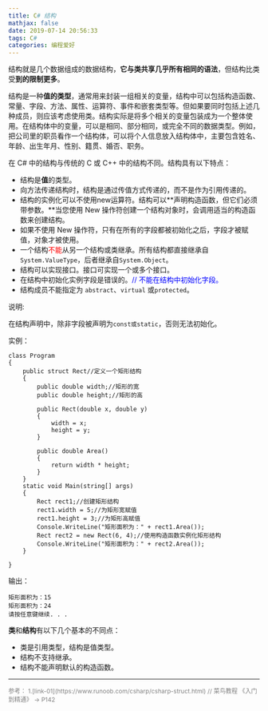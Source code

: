 ```yaml
---
title: C# 结构
mathjax: false
date: 2019-07-14 20:56:33
tags: C#
categories: 编程爱好
---
```


结构就是几个数据组成的数据结构，**它与类共享几乎所有相同的语法**，但结构比类受**到的限制更多**。

<!--more-->

结构是一种**值的类型**，通常用来封装一组相关的变量，结构中可以包括构造函数、常量、字段、方法、属性、运算符、事件和嵌套类型等。但如果要同时包括上述几种成员，则应该考虑使用类。结构实际是将多个相关的变量包装成为一个整体使用。在结构体中的变量，可以是相同、部分相同，或完全不同的数据类型。例如，把公司里的职员看作一个结构体，可以将个人信息放入结构体中，主要包含姓名、年龄、出生年月、性别、籍贯、婚否、职务。

在 C# 中的结构与传统的 C 或 C++ 中的结构不同。结构具有以下特点：
- 结构是**值**的类型。
- 向方法传递结构时，结构是通过传值方式传递的，而不是作为引用传递的。
- 结构的实例化可以不使用new运算符。结构可以**声明构造函数，但它们必须带参数。**当您使用 New 操作符创建一个结构对象时，会调用适当的构造函数来创建结构。
- 如果不使用 New 操作符，只有在所有的字段都被初始化之后，字段才被赋值，对象才被使用。
- 一个结构<span style="color:red">不能</span>从另一个结构或类继承。所有结构都直接继承自`System.ValueType`，后者继承自`System.Object`。
- 结构可以实现接口。接口可实现一个或多个接口。
- 在结构中初始化实例字段是错误的。<span style="color:blue">// 不能在结构中初始化字段。</span>
- 结构成员不能指定为 `abstract`、`virtual` 或`protected`。

说明:

在结构声明中，除非字段被声明为`const或static`，否则无法初始化。

实例：

```CSharp
class Program
{
    public struct Rect//定义一个矩形结构
    {
        public double width;//矩形的宽
        public double height;//矩形的高
        
        public Rect(double x, double y)
        {
            width = x;
            height = y;
        }
       
        public double Area()
        {
            return width * height;
        }
    }
    static void Main(string[] args)
    {
        Rect rect1;//创建矩形结构
        rect1.width = 5;//为矩形宽赋值
        rect1.height = 3;//为矩形高赋值
        Console.WriteLine("矩形面积为：" + rect1.Area());
        Rect rect2 = new Rect(6, 4);//使用构造函数实例化矩形结构
        Console.WriteLine("矩形面积为：" + rect2.Area());
    }

}
```

输出：

```
矩形面积为：15
矩形面积为：24
请按任意键继续. . .
```


**类**和**结构**有以下几个基本的不同点：

* 类是引用类型，结构是值类型。
* 结构不支持继承。
* 结构不能声明默认的构造函数。

<hr/>
<span style="color:gray;font-size:12px">
参考：
1.[link-01](https://www.runoob.com/csharp/csharp-struct.html)  // 菜鸟教程  
《入门到精通》 -> P142
</span>
